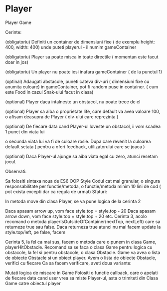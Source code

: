 # Player
Player Game

Cerinte:

(obligatoriu) Definiti un container de dimensiuni fixe ( de exemplu height: 400, width: 400) unde puteti playerul - il numim gameContainer

(obligatoriu) Player sa poate misca in toate directile ( momentan este facut doar in jos)

(obligatoriu) Un player nu poate iesi inafara gameContainer ( de la punctul 1)

(optinal) Adaugati abstacole, puneti cateva div-uri ( dimensiuni fixe cu anumita culoare) in gameContainer, pot fi random puse in container. ( cum este Food in cazul Snak-ului facut in clasa)

(optional) Player daca intalneste un obstacol, nu poate trece de el

(optional) Player sa aiba o proprietate life, care default va avea valoare 100, o afisam deasupra de Player ( div-ului care reprezinta )

(optional) De fiecare data cand Player-ul loveste un obstacol, ii vom scadea 1 punct din viata lui

o secunda viata lui va fi de culoare rosie. Dupa care revenit la culoarea default setata ( pentru a oferi feedback, utilizatorului care se joaca )

(optional) Daca Player-ul ajunge sa aiba viata egal cu zero, atunci resetam jocul.

Observati:

Sa folositi sintaxa noua de ES6
OOP Style
Codul cat mai granular, o singura responsabilitate per functie/metoda, o functie/metoda minim 10 lini de cod ( pot exista excepti dar ca regula de urmat)
Sfaturi:

In metoda move din clasa Player, se va pune logica de la cerinta 2

Daca apasam arrow up, vom face style.top = style.top - 20
Daca apasam arrow down, vom face style.top = style.top + 20
etc.
Cerinta 3, acolo recomand o metoda playerIsOutsideOfContainer(nextTop, nextLeft) care sa returneze true sau false. Daca returneza true atunci nu mai facem update la style.top/left, pe false, facem

Cerinta 5, la fel ca mai sus, facem o metoda care o punem in clasa Game, playerHitObstacle. Recomand sa se faca o clasa Game pentru logica cu obstacole, la fel si pentru obstacole, o clasa Obstacle. Game va avea o lista de obiecte Obstacle si un obiect player. Avem o lista de obiecte Obstacle, verifici cu fiecare Ca sa facem verificare, aveti doua variante:

Mutati logica de miscare in Game
Folositi o functie callback, care o apelati de fiecare data cand user vrea sa miste Player-ul, asta o trimiteti din Clasa Game catre obiectul player
